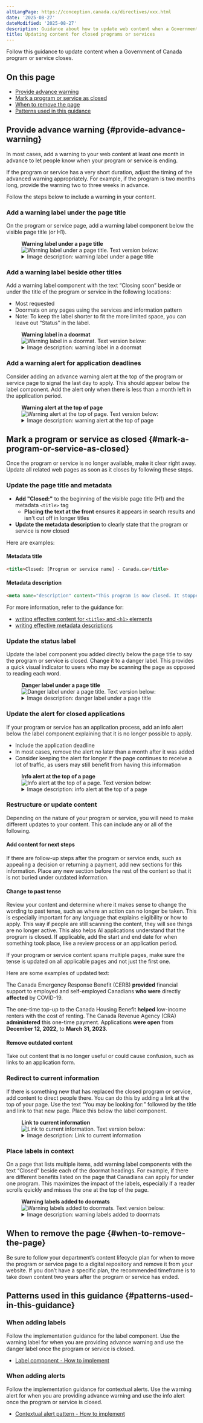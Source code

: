 ```yaml
---
altLangPage: https://conception.canada.ca/directives/xxx.html
date: '2025-08-27'
dateModified: '2025-08-27'
description: Guidance about how to update web content when a Government of Canada program or service closes.
title: Updating content for closed programs or services
---
```

<span class="wb-prettify all-pre"></span>
Follow this guidance to update content when a Government of Canada program or service closes.

## On this page

* [Provide advance warning](#provide-advance-warning)
* [Mark a program or service as closed](#mark-a-program-or-service-as-closed)
* [When to remove the page](#when-to-remove-the-page)
* [Patterns used in this guidance](#patterns-used-in-this-guidance)

## Provide advance warning {#provide-advance-warning}

In most cases, add a warning to your web content at least one month in advance to let people know when your program or service is ending.

If the program or service has a very short duration, adjust the timing of the advanced warning appropriately. For example, if the program is two months long, provide the warning two to three weeks in advance.

Follow the steps below to include a warning in your content.

### Add a warning label under the page title

On the program or service page, add a warning label component below the visible page title (or H1).

<div class="pattern-demo mrgn-tp-md mrgn-bttm-md">
  <figure class="mrgn-tp-md mrgn-bttm-lg">
    <figcaption><b>Warning label under a page title</b></figcaption>
    <img src="./images/closed-programs-image1.png" class="img-responsive" alt="Warning label under a page title. Text version below:">
    <details>
      <summary class="wb-toggle" data-toggle="{ &quot;print&quot;: &quot;on&quot; }">Image description: warning label under a page title</summary>
      <p>This warning label was added directly below the title of a program page. The label reads:</p>
      <p>Status: Closing soon</p>
    </details>
  </figure>
</div>

### Add a warning label beside other titles

Add a warning label component with the text “Closing soon” beside or under the title of the program or service in the following locations:

* Most requested
* Doormats on any pages using the services and information pattern
*   Note: To keep the label shorter to fit the more limited space, you can leave out “Status” in the label.

<div class="pattern-demo mrgn-tp-md mrgn-bttm-md">
  <figure class="mrgn-tp-md mrgn-bttm-lg">
    <figcaption><b>Warning label in a doormat</b></figcaption>
    <img src="./images/closed-programs-image2.png" class="img-responsive" alt="Warning label in a doormat. Text version below:" />
    <details>
      <summary class="wb-toggle" data-toggle="{&quot;print&quot;:&quot;on&quot;}">Image description: warning label in a doormat</summary>
      <p>Three doormats are displayed across three columns in the services and information section of a page. A warning label that says “Closing soon” appears below the heading of one of the benefit doormats.</p>
    </details>
  </figure>
</div>

### Add a warning alert for application deadlines

Consider adding an advance warning alert at the top of the program or service page to signal the last day to apply. This should appear below the label component. Add the alert only when there is less than a month left in the application period.

<div class="pattern-demo mrgn-tp-md mrgn-bttm-md">
  <figure class="mrgn-tp-md mrgn-bttm-lg">
    <figcaption><b>Warning alert at the top of page</b></figcaption>
    <img src="./images/closed-programs-image3.png" class="img-responsive" alt="Warning alert at the top of page. Text version below:" />
    <details>
      <summary class="wb-toggle" data-toggle="{&quot;print&quot;:&quot;on&quot;}">Image description: warning alert at the top of page</summary>
      <p>This warning alert was placed at the top of the page, below the H1 and warning label, with a clear deadline for submitting applications. It reads:</p>
      <p><b>Application period ending soon</b></p>
      <p>June 3, 2025, is the last day to apply for [program or service name].</p>
    </details>
  </figure>
</div>

## Mark a program or service as closed {#mark-a-program-or-service-as-closed}

Once the program or service is no longer available, make it clear right away. Update all related web pages as soon as it closes by following these steps.

### Update the page title and metadata

* **Add "Closed:"** to the beginning of the visible page title (H1) and the metadata `<title>` tag
  * **Placing the text at the front** ensures it appears in search results and isn't cut off in longer titles
* **Update the metadata description** to clearly state that the program or service is now closed

Here are examples:

#### Metadata title

```html
<title>Closed: [Program or service name] - Canada.ca</title>
```

#### Metadata description

```html
<meta name="description" content="This program is now closed. It stopped accepting applications on June 3, 2025." />
```

For more information, refer to the guidance for:

* [writing effective content for <code>&lt;title&gt;</code> and <code>&lt;h1&gt;</code> elements](https://design.canada.ca/specifications/information-findability/metadata.html#m2)
* [writing effective metadata descriptions](https://design.canada.ca/specifications/information-findability/metadata.html#m3)

### Update the status label

Update the label component you added directly below the page title to say the program or service is closed. Change it to a danger label. This provides a quick visual indicator to users who may be scanning the page as opposed to reading each word.

<div class="pattern-demo mrgn-tp-md mrgn-bttm-md">
  <figure class="mrgn-tp-md mrgn-bttm-lg">
    <figcaption><b>Danger label under a page title</b></figcaption>
    <img src="./images/closed-programs-image4.png" class="img-responsive" alt="Danger label under a page title. Text version below:" />
    <details>
      <summary class="wb-toggle" data-toggle="{&quot;print&quot;:&quot;on&quot;}">Image description: danger label under a page title</summary>
      <p>To mark a program as closed, this danger label was added directly below the H1. It reads:</p>
      <p>Status: This [program, benefit, rebate, etc.] is closed</p>
    </details>
  </figure>
</div>

### Update the alert for closed applications

If your program or service has an application process, add an info alert below the label component explaining that it is no longer possible to apply.

* Include the application deadline
* In most cases, remove the alert no later than a month after it was added
* Consider keeping the alert for longer if the page continues to receive a lot of traffic, as users may still benefit from having this information

<div class="pattern-demo mrgn-tp-md mrgn-bttm-md">
  <figure class="mrgn-tp-md mrgn-bttm-lg">
    <figcaption><b>Info alert at the top of a page</b></figcaption>
    <img src="./images/closed-programs-image5.png" class="img-responsive" alt="Info alert at the top of a page. Text version below:" />
    <details>
      <summary class="wb-toggle" data-toggle="{&quot;print&quot;:&quot;on&quot;}">Image description: info alert at the top of a page</summary>
      <p>This info alert was placed at the top of the page, after the H1 and a danger label, with a clear closing date for the program. It reads:</p>
      <p><b>You can no longer apply</b></p>
      <p>June 3, 2025, was the last day to apply for [program or service].</p>
    </details>
  </figure>
</div>

### Restructure or update content

Depending on the nature of your program or service, you will need to make different updates to your content. This can include any or all of the following.

#### Add content for next steps

If there are follow-up steps after the program or service ends, such as appealing a decision or returning a payment, add new sections for this information. Place any new section before the rest of the content so that it is not buried under outdated information.

#### Change to past tense

Review your content and determine where it makes sense to change the wording to past tense, such as where an action can no longer be taken. This is especially important for any language that explains eligibility or how to apply. This way if people are still scanning the content, they will see things are no longer active. This also helps AI applications understand that the program is closed. If applicable, add the start and end date for when something took place, like a review process or an application period.

If your program or service content spans multiple pages, make sure the tense is updated on all applicable pages and not just the first one.

Here are some examples of updated text:

The Canada Emergency Response Benefit (CERB) **provided** financial support to employed and self-employed Canadians **who were** directly **affected** by COVID-19.

The one-time top-up to the Canada Housing Benefit **helped** low-income renters with the cost of renting. The Canada Revenue Agency (CRA) **administered** this one-time payment. Applications **were open** from **December 12, 2022,** to **March 31, 2023**.

#### Remove outdated content

Take out content that is no longer useful or could cause confusion, such as links to an application form.

### Redirect to current information

If there is something new that has replaced the closed program or service, add content to direct people there. You can do this by adding a link at the top of your page. Use the text “You may be looking for:” followed by the title and link to that new page. Place this below the label component.

<div class="pattern-demo mrgn-tp-md mrgn-bttm-md">
  <figure class="mrgn-tp-md mrgn-bttm-lg">
    <figcaption><b>Link to current information</b></figcaption>
    <img src="./images/closed-programs-image6.png" class="img-responsive" alt="Link to current information. Text version below:" />
    <details>
      <summary class="wb-toggle" data-toggle="{&quot;print&quot;:&quot;on&quot;}">Image description: Link to current information</summary>
      <p>At the top of the page, below the H1 and a danger label, is this text with a link:</p>
      <p><b>You may be looking for:</b> [Name of program, benefit, rebate, etc.]</p>
    </details>
  </figure>
</div>

### Place labels in context

On a page that lists multiple items, add warning label components with the text “Closed” beside each of the doormat headings. For example, if there are different benefits listed on the page that Canadians can apply for under one program. This maximizes the impact of the labels, especially if a reader scrolls quickly and misses the one at the top of the page.

<div class="pattern-demo mrgn-tp-md mrgn-bttm-md">
  <figure class="mrgn-tp-md mrgn-bttm-lg">
    <figcaption><b>Warning labels added to doormats</b></figcaption>
    <img src="./images/closed-programs-image7.png" class="img-responsive" alt="Warning labels added to doormats. Text version below:" />
    <details>
      <summary class="wb-toggle" data-toggle="{&quot;print&quot;:&quot;on&quot;}">Image description: warning labels added to doormats</summary>
      <p>Three doormats are displayed across three columns in the services and information section of a page. Warning labels that say “Closed” were added beside the heading of each one.</p>
    </details>
  </figure>
</div>

## When to remove the page {#when-to-remove-the-page}

Be sure to follow your department’s content lifecycle plan for when to move the program or service page to a digital repository and remove it from your website. If you don’t have a specific plan, the recommended timeframe is to take down content two years after the program or service has ended.

## Patterns used in this guidance {#patterns-used-in-this-guidance}

### When adding labels

Follow the implementation guidance for the label component. Use the warning label for when you are providing advance warning and use the danger label once the program or service is closed.

* [Label component - How to implement](https://design.canada.ca/common-design-patterns/labels.html#how)

### When adding alerts

Follow the implementation guidance for contextual alerts. Use the warning alert for when you are providing advance warning and use the info alert once the program or service is closed.

* [Contextual alert pattern - How to implement](https://design.canada.ca/common-design-patterns/contextual-alerts.html#how)
